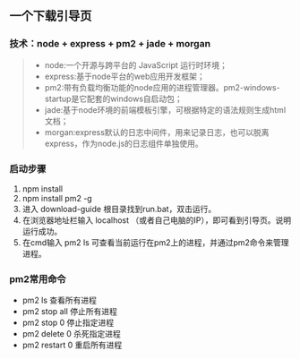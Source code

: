 ## 一个下载引导页

### 技术：node + express + pm2 + jade + morgan
> - node:一个开源与跨平台的 JavaScript 运行时环境；
> - express:基于node平台的web应用开发框架；
> - pm2:带有负载均衡功能的node应用的进程管理器。pm2-windows-startup是它配套的windows自启动包；
> - jade:基于node环境的前端模板引擎，可根据特定的语法规则生成html文档；
> - morgan:express默认的日志中间件，用来记录日志，也可以脱离express，作为node.js的日志组件单独使用。

### 启动步骤
1. npm install
2. npm install pm2 -g
3. 进入 download-guide 根目录找到run.bat，双击运行。
4. 在浏览器地址栏输入 localhost （或者自己电脑的IP），即可看到引导页。说明运行成功。
5. 在cmd输入 pm2 ls 可查看当前运行在pm2上的进程，并通过pm2命令来管理进程。

### pm2常用命令
- pm2 ls 查看所有进程
- pm2 stop all 停止所有进程
- pm2 stop 0 停止指定进程
- pm2 delete 0 杀死指定进程
- pm2 restart 0 重启所有进程